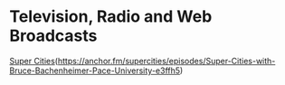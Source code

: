 # Television, Radio and Web Broadcasts

[Super Cities](images/supercities.jpg)(https://anchor.fm/supercities/episodes/Super-Cities-with-Bruce-Bachenheimer-Pace-University-e3ffh5)
